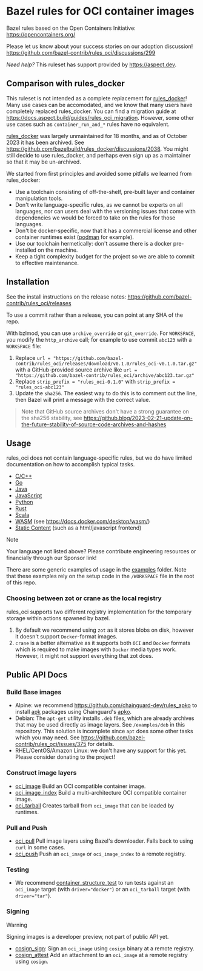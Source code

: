 # Bazel rules for OCI container images

Bazel rules based on the Open Containers Initiative: <https://opencontainers.org/>

Please let us know about your success stories on our adoption discussion!
<https://github.com/bazel-contrib/rules_oci/discussions/299>

_Need help?_ This ruleset has support provided by https://aspect.dev.

## Comparison with rules_docker

This ruleset is not intended as a complete replacement for [rules_docker]!
Many use cases can be accomodated, and we know that many users have completely replaced rules_docker.
You can find a migration guide at <https://docs.aspect.build/guides/rules_oci_migration>.
However, some other use cases such as `container_run_and_*` rules have no equivalent.

[rules_docker] was largely unmaintained for 18 months, and as of October 2023 it has been archived.
See https://github.com/bazelbuild/rules_docker/discussions/2038.
You might still decide to use rules_docker, and perhaps even sign up as a maintainer so that it may be un-archived.

We started from first principles and avoided some pitfalls we learned from rules_docker:

- Use a toolchain consisting of off-the-shelf, pre-built layer and container manipulation tools.
- Don't write language-specific rules, as we cannot be experts on all languages, nor can users deal with the versioning issues
  that come with dependencies we would be forced to take on the rules for those languages.
- Don't be docker-specific, now that it has a commercial license and other container runtimes exist ([podman](https://podman.io/) for example).
- Use our toolchain hermetically: don't assume there is a docker pre-installed on the machine.
- Keep a tight complexity budget for the project so we are able to commit to effective maintenance.

[rules_docker]: https://github.com/bazelbuild/rules_docker

## Installation

See the install instructions on the release notes: <https://github.com/bazel-contrib/rules_oci/releases>

To use a commit rather than a release, you can point at any SHA of the repo.

With bzlmod, you can use `archive_override` or `git_override`. For `WORKSPACE`, you modify the `http_archive` call; for example to use commit `abc123` with a `WORKSPACE` file:

1. Replace `url = "https://github.com/bazel-contrib/rules_oci/releases/download/v0.1.0/rules_oci-v0.1.0.tar.gz"`
   with a GitHub-provided source archive like `url = "https://github.com/bazel-contrib/rules_oci/archive/abc123.tar.gz"`
1. Replace `strip_prefix = "rules_oci-0.1.0"` with `strip_prefix = "rules_oci-abc123"`
1. Update the `sha256`. The easiest way to do this is to comment out the line, then Bazel will
   print a message with the correct value.

> Note that GitHub source archives don't have a strong guarantee on the sha256 stability, see
> <https://github.blog/2023-02-21-update-on-the-future-stability-of-source-code-archives-and-hashes>

## Usage

rules_oci does not contain language-specific rules, but we do have limited documentation on how to accomplish typical tasks.

- [C/C++](docs/cpp.md)
- [Go](docs/go.md)
- [Java](docs/java.md)
- [JavaScript](docs/javascript.md)
- [Python](docs/python.md)
- [Rust](docs/rust.md)
- [Scala](docs/scala.md)
- [WASM](https://github.com/bazel-contrib/rules_oci/tree/main/e2e/wasm) (see https://docs.docker.com/desktop/wasm/)
- [Static Content](docs/static_content.md) (such as a html/javascript frontend)

> [!NOTE]
> Your language not listed above? Please contribute engineering resources or financially through our Sponsor link!

There are some generic examples of usage in the [examples](https://github.com/bazel-contrib/rules_oci/tree/main/examples) folder.
Note that these examples rely on the setup code in the `/WORKSPACE` file in the root of this repo.

### Choosing between zot or crane as the local registry

rules_oci supports two different registry implementation for the temporary storage within actions spawned by bazel.

1. By default we recommend using `zot` as it stores blobs on disk, however it doesn't support `Docker`-format images.
2. `crane` is a better alternative as it supports both `OCI` and `Docker` formats which is required to make images with `Docker` media types work. However, it might not support everything that zot does.

## Public API Docs

### Build Base images

- Alpine: we recommend <https://github.com/chainguard-dev/rules_apko> to
  install [apk](https://wiki.alpinelinux.org/wiki/Package_management) packages
  using Chainguard's [apko](https://apko.dev).
- Debian: The `apt-get` utility installs `.deb` files, which are already archives
  that may be used directly as image layers. See `/examples/deb` in this repository.
  This solution is incomplete since `apt` does some other tasks which you may need.
  See https://github.com/bazel-contrib/rules_oci/issues/375 for details.
- RHEL/CentOS/Amazon Linux: we don't have any support for this yet. Please consider donating to the project!

### Construct image layers

- [oci_image](docs/image.md) Build an OCI compatible container image.
- [oci_image_index](docs/image_index.md) Build a multi-architecture OCI compatible container image.
- [oci_tarball](docs/tarball.md) Creates tarball from `oci_image` that can be loaded by runtimes.

### Pull and Push

- [oci_pull](docs/pull.md) Pull image layers using Bazel's downloader. Falls back to using `curl` in some cases.
- [oci_push](docs/push.md) Push an `oci_image` or `oci_image_index` to a remote registry.

### Testing

- We recommend [container_structure_test](https://github.com/GoogleContainerTools/container-structure-test#running-structure-tests-through-bazel) to run tests against an `oci_image` target (with `driver="docker"`) or an `oci_tarball` target (with `driver="tar"`).

### Signing

> [!WARNING]  
> Signing images is a developer preview, not part of public API yet.

- [cosign_sign](https://github.com/bazel-contrib/rules_oci/blob/main/cosign/private/sign.bzl): Sign an `oci_image` using `cosign` binary at a remote registry.
- [cosign_attest](https://github.com/bazel-contrib/rules_oci/blob/main/cosign/private/attest.bzl) Add an attachment to an `oci_image` at a remote registry using `cosign`.
